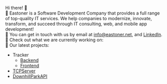 Hi there! 📩  
📌 Eastoner is a Software Development Company that provides a full range of top-quality IT services. We help companies to modernize, innovate, transform, and succeed through IT consulting, web, and mobile app development!   
💬 You can get in touch with us by email at info@eastoner.net, and [LinkedIn](https://www.linkedin.com/company/eastoner/).  
👷 Check out what we are currently working on:   
🔭 Our latest projects:
- Tracker
    - [Backend](https://github.com/Eastoner-code/Tracker-Backend)
    - [Frontend](https://github.com/Eastoner-code/Tracker-Frontend)
- [TCPServer](https://github.com/Eastoner-code/TCPServer)
- [DownhillParkAPI](https://github.com/Eastoner-code/DownhillParkAPI)

